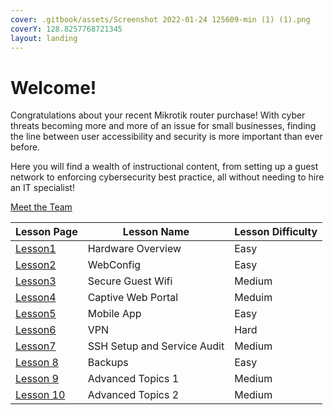 ```yaml
---
cover: .gitbook/assets/Screenshot 2022-01-24 125609-min (1) (1).png
coverY: 128.8257768721345
layout: landing
---
```


# Welcome!

Congratulations about your recent Mikrotik router purchase! With cyber threats becoming more and more of an issue for small businesses, finding the line between user accessibility and security is more important than ever before.

Here you will find a wealth of instructional content, from setting up a guest network to enforcing cybersecurity best practice, all without needing to hire an IT specialist!

[Meet the Team](aboutus.md)

| Lesson Page                    | Lesson Name                 | Lesson Difficulty |
| ------------------------------ | --------------------------- | ----------------- |
| [Lesson1](pages/Lesson1.md)    | Hardware Overview           | Easy              |
| [Lesson2](pages/Lesson2.md)    | WebConfig                   | Easy              |
| [Lesson3](broken-reference)    | Secure Guest Wifi           | Medium            |
| [Lesson4](pages/Lesson4.md)    | Captive Web Portal          | Meduim            |
| [Lesson5](pages/Lesson5.md)    | Mobile App                  | Easy              |
| [Lesson6](pages/Lesson6.md)    | VPN                         | Hard              |
| [Lesson7](pages/Lesson7.md)    | SSH Setup and Service Audit | Medium            |
| [Lesson 8](pages/Lesson8.md)   | Backups                     | Easy              |
| [Lesson 9](pages/Lesson9.md)   | Advanced Topics 1           | Medium            |
| [Lesson 10](pages/Lesson10.md) | Advanced Topics 2           | Medium            |

